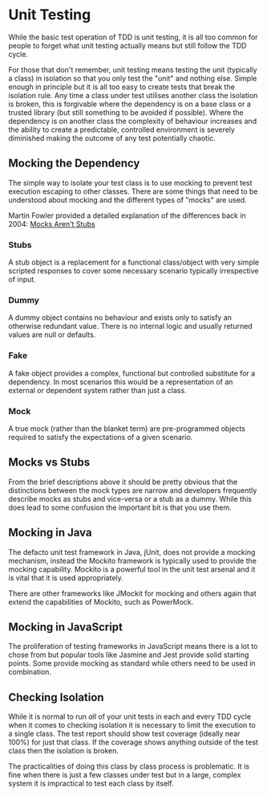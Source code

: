 # Unit Testing

While the basic test operation of TDD is unit testing, it is all too common
for people to forget what unit testing actually means but still follow the TDD
cycle.

For those that don't remember, unit testing means testing the unit (typically a
class) in isolation so that you only test the "unit" and nothing else. Simple
enough in principle but it is all too easy to create tests that break the
isolation rule. Any time a class under test utilises another class the isolation
is broken, this is forgivable where the dependency is on a base class or a
trusted library (but still something to be avoided if possible). Where the
dependency is on another class the complexity of behaviour increases and the
ability to create a predictable, controlled environment is severely diminished
making the outcome of any test potentially chaotic.

## Mocking the Dependency

The simple way to isolate your test class is to use mocking to prevent test
execution escaping to other classes. There are some things that need to be
understood about mocking and the different types of "mocks" are used.

Martin Fowler provided a detailed explanation of the differences back in 2004: 
[Mocks Aren't Stubs](https://martinfowler.com/articles/mocksArentStubs.html)

### Stubs

A stub object is a replacement for a functional class/object with very simple
scripted responses to cover some necessary scenario typically irrespective of
input.

### Dummy

A dummy object contains no behaviour and exists only to satisfy an otherwise
redundant value. There is no internal logic and usually returned values are
null or defaults.

### Fake

A fake object provides a complex, functional but controlled substitute for a
dependency. In most scenarios this would be a representation of an external or
dependent system rather than just a class.

### Mock

A true mock (rather than the blanket term) are pre-programmed objects required
to satisfy the expectations of a given scenario.

## Mocks vs Stubs

From the brief descriptions above it should be pretty obvious that the
distinctions between the mock types are narrow and developers frequently
describe mocks as stubs and vice-versa or a stub as a dummy. While this does
lead to some confusion the important bit is that you use them.

## Mocking in Java

The defacto unit test framework in Java, jUnit, does not provide a mocking
mechanism, instead the Mockito framework is typically used to provide the
mocking capability. Mockito is a powerful tool in the unit test arsenal and it
is vital that it is used appropriately.

There are other frameworks like JMockit for mocking and others again that extend
the capabilities of Mockito, such as PowerMock.

## Mocking in JavaScript

The proliferation of testing frameworks in JavaScript means there is a lot to
chose from but popular tools like Jasmine and Jest provide solid starting
points. Some provide mocking as standard while others need to be used in
combination.

## Checking Isolation

While it is normal to run *all* of your unit tests in each and every TDD cycle
when it comes to checking isolation it is necessary to limit the execution to
a single class. The test report should show test coverage (ideally near 100%)
for just that class. If the coverage shows anything outside of the test class
then the isolation is broken.

The practicalities of doing this class by class process is problematic. It is
fine when there is just a few classes under test but in a large, complex
system it is impractical to test each class by itself.
